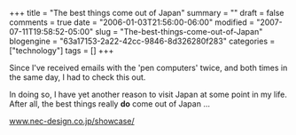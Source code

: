 +++
title = "The best things come out of Japan"
summary = ""
draft = false
comments = true
date = "2006-01-03T21:56:00-06:00"
modified = "2007-07-11T19:58:52-05:00"
slug = "The-best-things-come-out-of-Japan"
blogengine = "63a17153-2a22-42cc-9846-8d326280f283"
categories = ["technology"]
tags = []
+++

<p>
Since I&#39;ve received emails with the &#39;pen computers&#39; twice, and both times in the same day, I had to check this out.<!--more--><!--adsense-->
</p>
<p>
In doing so, I have yet another reason to visit Japan at some point in my life.  After all, the best things really <strong>do</strong> come out of Japan ...
</p>
<p>
<a href="http://www.nec-design.co.jp/showcase/" target="_blank">www.nec-design.co.jp/showcase/</a>
</p>

